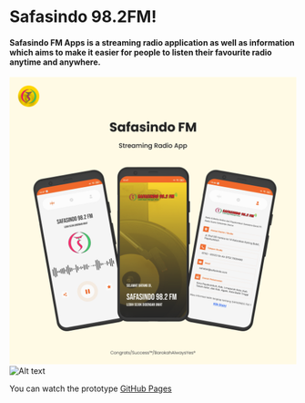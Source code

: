 # Safasindo 98.2FM! 
#### Safasindo FM Apps is a streaming radio application as well as information which aims to make it easier for people to listen their favourite radio anytime and anywhere.
![Alt text](/safasindo.png)
![Alt text](/safasindo_2.png)


You can watch the prototype  [GitHub Pages](https://drive.google.com/drive/folders/1NaCF5UzauK98jYLLWrSvTQAo549RCKqa?usp=sharing)

